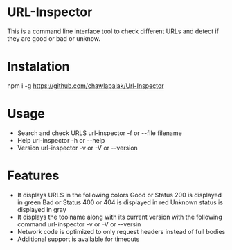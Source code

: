 # URL-Inspector
This is a command line interface tool to check different URLs and detect if they are good or bad or unknow.

# Instalation
npm i -g https://github.com/chawlapalak/Url-Inspector

# Usage
- Search and check URLS
    url-inspector -f or --file filename
- Help
    url-inspector -h or --help
- Version
    url-inspector -v or -V or --version

# Features
- It displays URLS in the following colors
    Good or Status 200 is displayed in green
    Bad or Status 400 or 404 is displayed in red
    Unknown status is displayed in gray
- It displays the toolname along with its current version with the following command
    url-inspector -v or -V or --versin
- Network code is optimized to only request headers instead of full bodies
- Additional support is available for timeouts


